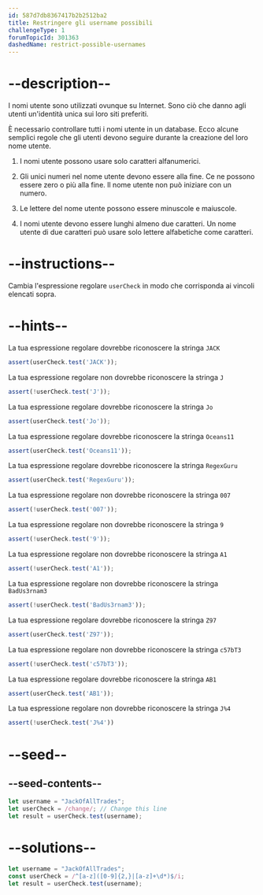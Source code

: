 ```yaml
---
id: 587d7db8367417b2b2512ba2
title: Restringere gli username possibili
challengeType: 1
forumTopicId: 301363
dashedName: restrict-possible-usernames
---
```


# --description--

I nomi utente sono utilizzati ovunque su Internet. Sono ciò che danno agli utenti un'identità unica sui loro siti preferiti.

È necessario controllare tutti i nomi utente in un database. Ecco alcune semplici regole che gli utenti devono seguire durante la creazione del loro nome utente.

1) I nomi utente possono usare solo caratteri alfanumerici.

2) Gli unici numeri nel nome utente devono essere alla fine. Ce ne possono essere zero o più alla fine. Il nome utente non può iniziare con un numero.

3) Le lettere del nome utente possono essere minuscole e maiuscole.

4) I nomi utente devono essere lunghi almeno due caratteri. Un nome utente di due caratteri può usare solo lettere alfabetiche come caratteri.

# --instructions--

Cambia l'espressione regolare `userCheck` in modo che corrisponda ai vincoli elencati sopra.

# --hints--

La tua espressione regolare dovrebbe riconoscere la stringa `JACK`

```js
assert(userCheck.test('JACK'));
```

La tua espressione regolare non dovrebbe riconoscere la stringa `J`

```js
assert(!userCheck.test('J'));
```

La tua espressione regolare dovrebbe riconoscere la stringa `Jo`

```js
assert(userCheck.test('Jo'));
```

La tua espressione regolare dovrebbe riconoscere la stringa `Oceans11`

```js
assert(userCheck.test('Oceans11'));
```

La tua espressione regolare dovrebbe riconoscere la stringa `RegexGuru`

```js
assert(userCheck.test('RegexGuru'));
```

La tua espressione regolare non dovrebbe riconoscere la stringa `007`

```js
assert(!userCheck.test('007'));
```

La tua espressione regolare non dovrebbe riconoscere la stringa `9`

```js
assert(!userCheck.test('9'));
```

La tua espressione regolare non dovrebbe riconoscere la stringa `A1`

```js
assert(!userCheck.test('A1'));
```

La tua espressione regolare non dovrebbe riconoscere la stringa `BadUs3rnam3`

```js
assert(!userCheck.test('BadUs3rnam3'));
```

La tua espressione regolare dovrebbe riconoscere la stringa `Z97`

```js
assert(userCheck.test('Z97'));
```

La tua espressione regolare non dovrebbe riconoscere la stringa `c57bT3`

```js
assert(!userCheck.test('c57bT3'));
```

La tua espressione regolare dovrebbe riconoscere la stringa `AB1`

```js
assert(userCheck.test('AB1'));
```

La tua espressione regolare non dovrebbe riconoscere la stringa `J%4`

```js
assert(!userCheck.test('J%4'))
```

# --seed--

## --seed-contents--

```js
let username = "JackOfAllTrades";
let userCheck = /change/; // Change this line
let result = userCheck.test(username);
```

# --solutions--

```js
let username = "JackOfAllTrades";
const userCheck = /^[a-z]([0-9]{2,}|[a-z]+\d*)$/i;
let result = userCheck.test(username);
```
